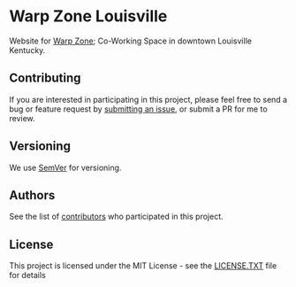 # Warp Zone Louisville
Website for [Warp Zone](http://www.warpzonelouisville.com/);  Co-Working Space in downtown Louisville Kentucky.




## Contributing

If you are interested in participating in this project, please feel free to send a bug or feature request by [submitting an issue](https://github.com/LouisvilleMakesGames/warpzonelouisville.org/issues), or submit a PR for me to review.

## Versioning

We use [SemVer](http://semver.org/) for versioning.

## Authors

See the list of [contributors](https://github.com/LouisvilleMakesGames/warpzonelouisville.org/graphs/contributors) who participated in this project.

## License

This project is licensed under the MIT License - see the [LICENSE.TXT](LICENSE.TXT) file for details
